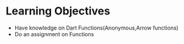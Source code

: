# Learning Objectives 

* Have knowledge on Dart Functions(Anonymous,Arrow functions)
* Do an assignment on Functions
